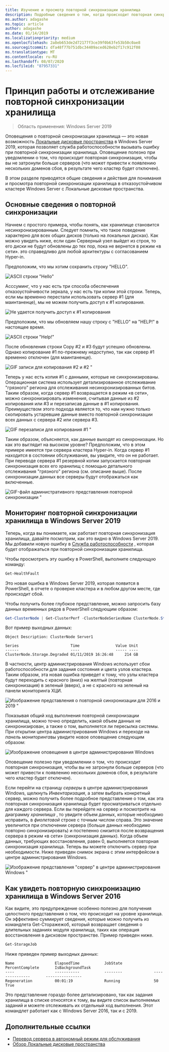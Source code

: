 ```yaml
---
title: Изучение и просмотр повторной синхронизации хранилища
description: Подробные сведения о том, когда происходит повторная синхронизация хранилища и как она отображается в Windows Server 2019.
ms.author: adagashe
ms.topic: article
author: adagashe
ms.date: 01/14/2019
ms.localizationpriority: medium
ms.openlocfilehash: 2a8eb653de2d72177f3ce39f0b63fe53b50c0ae8
ms.sourcegitcommit: dfa48f77b751dbc34409aced628eb2f17c912f08
ms.translationtype: MT
ms.contentlocale: ru-RU
ms.lasthandoff: 08/07/2020
ms.locfileid: "87957331"
---
```

# <a name="understand-and-monitor-storage-resync"></a>Принцип работы и отслеживание повторной синхронизации хранилища

>Область применения: Windows Server 2019

Оповещения о повторной синхронизации хранилища — это новая возможность [Локальные дисковые пространства](storage-spaces-direct-overview.md) в Windows Server 2019, которая позволяет служба работоспособности вызывать ошибку при повторной синхронизации хранилища. Оповещение полезно при уведомлении о том, что происходит повторная синхронизация, чтобы вы не затронули больше серверов (что может привести к появлению нескольких доменов сбоя, в результате чего кластер будет отключен).

В этом разделе приводятся общие сведения и действия для понимания и просмотра повторной синхронизации хранилища в отказоустойчивом кластере Windows Server с Локальные дисковые пространства.

## <a name="understanding-resync"></a>Основные сведения о повторной синхронизации

Начнем с простого примера, чтобы понять, как хранилище становится несинхронизированным. Следует помнить, что такое поведение характерно для всех общих дисков (только на локальных дисках). Как можно увидеть ниже, если один Серверный узел выйдет из строя, то его диски не будут обновлены до тех пор, пока не вернется в режим «в сети». это справедливо для любой архитектуры с согласованием Hyper-in.

Предположим, что мы хотим сохранить строку "HELLO".

![ASCII строки "Hello"](media/understand-storage-resync/hello.png)

Асссуминг, что у нас есть три способа обеспечения отказоустойчивости зеркала, у нас есть три копии этой строки. Теперь, если мы временно перестали использовать сервер #1 (для маинтаненце), мы не можем получить доступ к #1 копирования.

![Не удается получить доступ к #1 копирования](media/understand-storage-resync/copy1.png)

Предположим, что мы обновляем нашу строку с "HELLO" на "HELP!" в настоящее время.

![ASCII строки "Help!"](media/understand-storage-resync/help.png)

После обновления строки Copy #2 и #3 будут успешно обновлены. Однако копирование #1 по-прежнему недоступно, так как сервер #1 временно отключен (для маинтаненце).

![GIF записи для копирования #2 и #2 "](media/understand-storage-resync/write.gif)

Теперь у нас есть копия #1 с данными, которые не синхронизированы. Операционная система использует детализированное отслеживание "грязного" региона для отслеживания несинхронизированных битов. Таким образом, когда сервер #1 возвращается в режим «в сети», можно синхронизировать изменения, считывая данные из #2 копирования или #3 и перезаписав данные в #1 копирования. Преимуществом этого подхода является то, что нам нужно только скопировать устаревшие данные вместо повторной синхронизации всех данных с сервера #2 или сервера #3.

![GIF перезаписи для копирования #1 "](media/understand-storage-resync/overwrite.gif)

Таким образом, объясняется, как данные выходят из синхронизации. Но как это выглядит на высоком уровне? Предположим, что в этом примере имеется три сервера кластера Hyper-in. Когда сервер #1 находится в состоянии обслуживания, вы увидите, что он не работает. При переводе сервера #1 резервной копии запускается повторная синхронизация всех его хранилищ с помощью детального отслеживания "грязного" региона (см. описание выше). После синхронизации данных все серверы будут отображаться как включенные.

![GIF-файл административного представления повторной синхронизации "](media/understand-storage-resync/admin.gif)

## <a name="how-to-monitor-storage-resync-in-windows-server-2019"></a>Мониторинг повторной синхронизации хранилища в Windows Server 2019

Теперь, когда вы понимаете, как работает повторная синхронизация хранилища, давайте посмотрим, как это видно в Windows Server 2019. Мы добавили новую ошибку в [Служба работоспособности](../../failover-clustering/health-service-overview.md) , которая будет отображаться при повторной синхронизации хранилища.

Чтобы просмотреть эту ошибку в PowerShell, выполните следующую команду:

``` PowerShell
Get-HealthFault
```

Это новая ошибка в Windows Server 2019, которая появится в PowerShell, в отчете о проверке кластера и в любом другом месте, где происходит сбой.

Чтобы получить более глубокое представление, можно запросить базу данных временных рядов в PowerShell следующим образом:

```PowerShell
Get-ClusterNode | Get-ClusterPerf -ClusterNodeSeriesName ClusterNode.Storage.Degraded
```
Вот пример выходных данных:

```
Object Description: ClusterNode Server1

Series                       Time                Value Unit
------                       ----                ----- ----
ClusterNode.Storage.Degraded 01/11/2019 16:26:48     214 GB
```

В частности, центр администрирования Windows использует сбои работоспособности для задания состояния и цвета узлов кластера. Таким образом, эта новая ошибка приведет к тому, что узлы кластера будут переходить с красного (вниз) на желтый (повторная синхронизация) в зеленый (вверх), а не с красного на зеленый на панели мониторинга ХЦИ.

![Изображение представления о повторной синхронизации для 2016 и 2019 "](media/understand-storage-resync/compare.png)

Показывая общий ход выполнения повторной синхронизации хранилища, можно точно определить, какой объем данных не синхронизирован, а также о том, выполняется ли пересылка системы. При открытии центра администрирования Windows и переходе на *панель мониторинга*вы увидите новое оповещение следующим образом:

![Изображение оповещения в центре администрирования Windows](media/understand-storage-resync/alert.png)

Оповещение полезно при уведомлении о том, что происходит повторная синхронизация, чтобы вы не затронули больше серверов (что может привести к появлению нескольких доменов сбоя, в результате чего кластер будет отключен).

Если перейти на страницу *серверы* в центре администрирования Windows, щелкнуть *Инвентаризация*, а затем выбрать конкретный сервер, можно получить более подробное представление о том, как эта повторная синхронизация хранилища будет просматриваться отдельно для каждого сервера. Если вы перейдете на сервер и посмотрите на диаграмму *хранилища* , то увидите объем данных, которые необходимо исправить, в *фиолетовой* строке с точным числом справа. Это значение увеличится при отключении сервера (больше данных необходимо повторно синхронизировать) и постепенно снизится после возвращения сервера в режим «в сети» (синхронизация данных). Когда объем данных, требующих восстановления, равен 0, выполняется повторная синхронизация хранилища. Теперь вы можете отключить сервер при необходимости. Ниже приведен снимок экрана с этим интерфейсом в центре администрирования Windows.

![Изображение представления "сервер" в центре администрирования Windows "](media/understand-storage-resync/server.png)

## <a name="how-to-see-storage-resync-in-windows-server-2016"></a>Как увидеть повторную синхронизацию хранилища в Windows Server 2016

Как видите, это предупреждение особенно полезно для получения целостного представления о том, что происходит на уровне хранилища. Он эффективно суммирует сведения, которые можно получить из командлета Get-Сторажежоб, который возвращает сведения о длительных заданиях модуля хранилища, таких как операция восстановления в дисковом пространстве. Пример приведен ниже.

```PowerShell
Get-StorageJob
```

Ниже приведен пример выходных данных:

```
Name                  ElapsedTime           JobState              PercentComplete       IsBackgroundTask
----                  -----------           --------              ---------------       ----------------
Regeneration          00:01:19              Running               50                    True

```

Это представление гораздо более детализировано, так как задания хранилища в списке относятся к тому, вы видите список выполняемых заданий и можете отслеживать их отдельный ход выполнения. Этот командлет работает как с Windows Server 2016, так и с 2019.

## <a name="additional-references"></a>Дополнительные ссылки

- [Перевод сервера в автономный режим для обслуживания](maintain-servers.md)
- [Обзор Локальные дисковые пространства](storage-spaces-direct-overview.md)